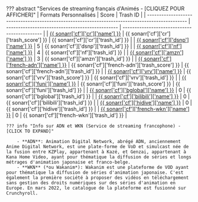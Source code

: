 ??? abstract "Services de streaming français d'Animés - [CLIQUEZ POUR AFFICHER]"
    | Formats Personnalisés                                                                           | Score                                           | Trash ID                                     |
    | ----------------------------------------------------------------------------------------------- | ----------------------------------------------- | -------------------------------------------- |
    | [{{ sonarr['cf']['cr']['name'] }}](/Sonarr/sonarr-collection-of-custom-formats/#cr)             | {{ sonarr['cf']['cr']['trash_score'] }}         | {{ sonarr['cf']['cr']['trash_id'] }}         |
    | [{{ sonarr['cf']['dsnp']['name'] }}](/Sonarr/sonarr-collection-of-custom-formats/#dsnp)         | 5                                               | {{ sonarr['cf']['dsnp']['trash_id'] }}       |
    | [{{ sonarr['cf']['nf']['name'] }}](/Sonarr/sonarr-collection-of-custom-formats/#nf)             | 4                                               | {{ sonarr['cf']['nf']['trash_id'] }}         |
    | [{{ sonarr['cf']['amzn']['name'] }}](/Sonarr/sonarr-collection-of-custom-formats/#amzn)         | 3                                               | {{ sonarr['cf']['amzn']['trash_id'] }}       |
    | [{{ sonarr['cf']['french-adn']['name'] }}](/Sonarr/sonarr-collection-of-custom-formats/#adn)    | {{ sonarr['cf']['french-adn']['trash_score'] }} | {{ sonarr['cf']['french-adn']['trash_id'] }} |
    | [{{ sonarr['cf']['vrv']['name'] }}](/Sonarr/sonarr-collection-of-custom-formats/#vrv)           | {{ sonarr['cf']['vrv']['trash_score'] }}        | {{ sonarr['cf']['vrv']['trash_id'] }}        |
    | [{{ sonarr['cf']['funi']['name'] }}](/Sonarr/sonarr-collection-of-custom-formats/#funi)         | {{ sonarr['cf']['funi']['trash_score'] }}       | {{ sonarr['cf']['funi']['trash_id'] }}       |
    | [{{ sonarr['cf']['bglobal']['name'] }}](/Sonarr/sonarr-collection-of-custom-formats/#b-global)  | 0                                               | {{ sonarr['cf']['bglobal']['trash_id'] }}    |
    | [{{ sonarr['cf']['bilibili']['name'] }}](/Sonarr/sonarr-collection-of-custom-formats/#bilibili) | 0                                               | {{ sonarr['cf']['bilibili']['trash_id'] }}   |
    | [{{ sonarr['cf']['hidive']['name'] }}](/Sonarr/sonarr-collection-of-custom-formats/#hidive)     | 0                                               | {{ sonarr['cf']['hidive']['trash_id'] }}     |
    | [{{ sonarr['cf']['french-wkn']['name'] }}](/Sonarr/sonarr-collection-of-custom-formats/#wkn)    | 0                                               | {{ sonarr['cf']['french-wkn']['trash_id'] }} |

    ??? info "Info sur ADN et WKN (Service de streaming francophone) - [CLICK TO EXPAND]"

        - **ADN**: Animation Digital Network, abrégé ADN, anciennement Anime Digital Network, est une plate-forme de VoD et simulcast née de la fusion entre KZPlay, appartenant à Kazé, et Genzai, appartenant à Kana Home Video, ayant pour thématique la diffusion de séries et longs métrages d'animation japonaise et franco-belge.
        - **WKN** (*ou Wakanim*): Wakanim est une plateforme de VOD ayant pour thématique la diffusion de séries d'animation japonaise. C'est également la première société à proposer des vidéos en téléchargement sans gestion des droits numériques sur des séries d'animation en Europe. En mars 2022, le catalogue de la plateforme est fusionné sur Crunchyroll.
